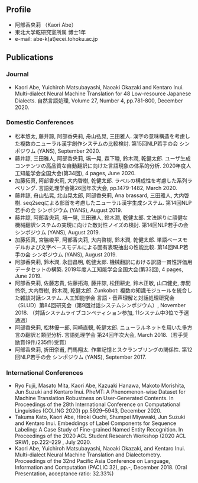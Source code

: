 ## Profile
- 阿部香央莉 （Kaori Abe）
- 東北大学乾研究室所属 博士1年
- e-mail: abe-k(at)ecei.tohoku.ac.jp

## Publications

### Journal
- Kaori Abe, Yuichiroh Matsubayashi, Naoaki Okazaki and Kentaro Inui. Multi-dialect Neural Machine Translation for 48 Low-resource Japanese Dialects. 自然言語処理, Volume 27, Number 4, pp.781-800, December 2020.

### Domestic Conferences
- 松本悠太, 藤井諒, 阿部香央莉, 舟山弘晃, 三田雅人. 漢字の意味構造を考慮した複数のニューラル漢字創作システムの比較検討. 第15回NLP若手の会 シンポジウム (YANS), September 2020.
- 藤井諒, 三田雅人, 阿部香央莉, 塙一晃, 森下睦, 鈴木潤, 乾健太郎. ユーザ生成コンテンツの高品質な自動翻訳に向けた言語現象の体系的分析. 2020年度人工知能学会全国大会(第34回), 4 pages, June 2020.
- 加藤拓真, 阿部香央莉, 大内啓樹, 乾健太郎. ラベルの構成性を考慮した系列ラベリング. 言語処理学会第26回年次大会, pp.1479-1482, March 2020.
- 藤井諒, 舟山弘晃, 北山晃太郎, 阿部香央莉, Ana brassard, 三田雅人, 大内啓樹. seq2seqによる部首を考慮したニューラル漢字生成システム. 第14回NLP若手の会 シンポジウム (YANS), August 2019.
- 藤井諒, 阿部香央莉, 塙一晃, 三田雅人, 鈴木潤, 乾健太郎. 文法誤りに頑健な機械翻訳システムの実現に向けた敵対性ノイズの検討. 第14回NLP若手の会 シンポジウム (YANS), August 2019.
- 加藤拓真, 宮脇峻平, 阿部香央莉, 大内啓樹, 鈴木潤, 乾健太郎. 単語ベースモデルおよび文字ベースモデルによる固有表現抽出の性能比較. 第14回NLP若手の会 シンポジウム (YANS), August 2019.
- 阿部香央莉, 鈴木潤, 永田昌明, 乾健太郎. 機械翻訳における訳語一貫性評価用データセットの構築. 2019年度人工知能学会全国大会(第33回), 4 pages, June 2019.
- 阿部香央莉, 佐藤志貴, 佐藤拓海, 藤井諒, 松田耕史, 鈴木正敏, 山口健史, 赤間怜奈, 大内啓樹, 鈴木潤, 乾健太郎. Zunkobot: 複数の知識モジュールを統合した雑談対話システム. 人工知能学会 言語・音声理解と対話処理研究会（SLUD）第84回研究会（第9回対話システムシンポジウム）, November 2018. （対話システムライブコンペティション参加, 11システム中3位で予選通過）
- 阿部香央莉, 松林優一郎, 岡崎直観, 乾健太郎. ニューラルネットを用いた多方言の翻訳と類型分析. 言語処理学会 第24回年次大会, March 2018.（若手奨励賞(9件/235件)受賞）
- 阿部香央莉, 折田奈甫, 門馬翔太. 作業記憶とスクランブリングの関係性. 第12回NLP若手の会 シンポジウム (YANS), September 2017.

### International Conferences
- Ryo Fujii, Masato Mita, Kaori Abe, Kazuaki Hanawa, Makoto Morishita, Jun Suzuki and Kentaro Inui. PheMT: A Phenomenon-wise Dataset for Machine Translation Robustness on User-Generated Contents. In Proceedings of the 28th International Conference on Computational Linguistics (COLING 2020) pp.5929–5943, December 2020.
- Takuma Kato, Kaori Abe, Hiroki Ouchi, Shumpei Miyawaki, Jun Suzuki and Kentaro Inui. Embeddings of Label Components for Sequence Labeling: A Case Study of Fine-grained Named Entity Recognition. In Proceedings of the 2020 ACL Student Research Workshop (2020 ACL SRW), pp.222–229 , July 2020.
- Kaori Abe, Yuichiroh Matsubayashi, Naoaki Okazaki, and Kentaro Inui. Multi-dialect Neural Machine Translation and Dialectometry. Proceedings of the 32nd Pacific Asia Conference on Language, Information and Computation (PACLIC 32), pp.-, December 2018. (Oral Presentation, acceptance ratio: 32.33%)
